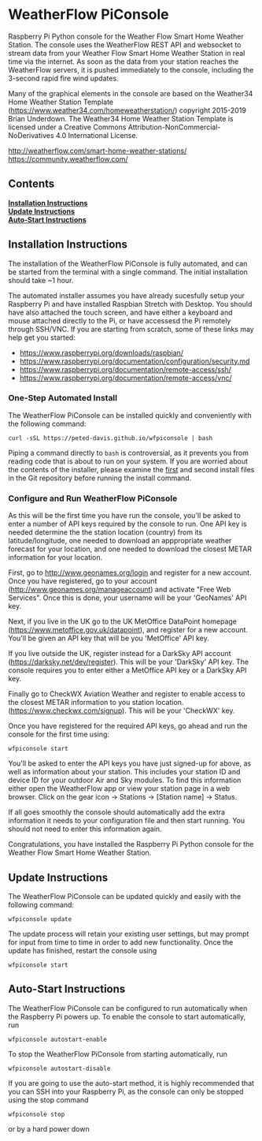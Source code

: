 # WeatherFlow PiConsole
Raspberry Pi Python console for the Weather Flow Smart Home Weather Station. The 
console uses the WeatherFlow REST API and websocket to stream data from your 
Weather Flow Smart Home Weather Station in real time via the internet. As soon 
as the data from your station reaches the WeatherFlow servers, it is pushed 
immediately to the console, including the 3-second rapid fire wind updates.   

Many of the graphical elements in the console are based on the Weather34 Home
Weather Station Template (https://www.weather34.com/homeweatherstation/) 
copyright 2015-2019 Brian Underdown. The Weather34 Home Weather Station Template 
is licensed under a Creative Commons Attribution-NonCommercial-NoDerivatives 4.0 
International License.

http://weatherflow.com/smart-home-weather-stations/  
https://community.weatherflow.com/

## Contents

**[Installation Instructions](#installation-instructions)**<br>
**[Update Instructions](#update-instructions)**<br>
**[Auto-Start Instructions](#auto-start-instructions)**<br>

## Installation Instructions

The installation of the WeatherFlow PiConsole is fully automated, and can
be started from the terminal with a single command. The initial installation 
should take ~1 hour.

The automated installer assumes you have already sucesfully setup your Raspberry 
Pi and have installed Raspbian Stretch with Desktop. You should have also attached 
the touch screen, and have either a keyboard and mouse attached directly to the Pi, 
or have accessesd the Pi remotely through SSH/VNC. If you are starting from 
scratch, some of these links may help get you started:

* https://www.raspberrypi.org/downloads/raspbian/
* https://www.raspberrypi.org/documentation/configuration/security.md
* https://www.raspberrypi.org/documentation/remote-access/ssh/
* https://www.raspberrypi.org/documentation/remote-access/vnc/

### One-Step Automated Install

The WeatherFlow PiConsole can be installed quickly and conveniently with the following 
command:
```
curl -sSL https://peted-davis.github.io/wfpiconsole | bash
```
Piping a command directly to ```bash``` is controversial, as it prevents you from 
reading code that is about to run on your system. If you are worried about the contents
of the installer, please examine the [first](https://raw.githubusercontent.com/peted-davis/peted-davis.github.io/master/wfpiconsole) 
and second install files in the Git repository before running the install command.

### Configure and Run WeatherFlow PiConsole

As this will be the first time you have run the console, you'll be asked to enter 
a number of API keys required by the console to run. One API key is needed 
determine the the station location (country) from its latitude/longitude, 
one needed to download an apppropriate weather forecast for your location, 
and one needed to download the closest METAR information for your location.  

First, go to http://www.geonames.org/login and register for a new account. Once
you have registered, go to your account (http://www.geonames.org/manageaccount)
and activate "Free Web Services". Once this is done, your username will be your
'GeoNames' API key.

Next, if you live in the UK go to the UK MetOffice DataPoint homepage
(https://www.metoffice.gov.uk/datapoint), and register for a new account. You'll
be given an API key that will be you 'MetOffice' API key.

If you live outside the UK, register instead for a DarkSky API account 
(https://darksky.net/dev/register). This will be your 'DarkSky' API key. The 
console requires you to enter either a MetOffice API key or a DarkSky API key.

Finally go to CheckWX Aviation Weather and register to enable access to the 
closest METAR information to you station location. 
(https://www.checkwx.com/signup). This will be your 'CheckWX' key.

Once you have registered for the required API keys, go ahead and run the console
for the first time using:

```
wfpiconsole start
```

You'll be asked to enter the API keys you have just signed-up for above, as well 
as information about your station. This includes your station ID and device ID 
for your outdoor Air and Sky modules. To find this information either open the 
WeatherFlow app or view your station page in a web browser. Click on the gear icon 
-> Stations -> [Station name] -> Status.

If all goes smoothly the console should automatically add the extra information 
it needs to your configuration file and then start running. You should not need 
to enter this information again.

Congratulations, you have installed the Raspberry Pi Python console for the 
Weather Flow Smart Home Weather Station.

## Update Instructions

The WeatherFlow PiConsole can be updated quickly and easily with the following 
command:
```
wfpiconsole update
```
The update process will retain your existing user settings, but may prompt for
input from time to time in order to add new functionality. Once the update has 
finished, restart the console using
```
wfpiconsole start
```

## Auto-Start Instructions

The WeatherFlow PiConsole can be configured to run automatically when the
Raspberry Pi powers up. To enable the console to start automatically, run
```
wfpiconsole autostart-enable
```
To stop the WeatherFlow PiConsole from starting automatically, run
```
wfpiconsole autostart-disable
```
If you are going to use the auto-start method, it is highly recommended that you 
can SSH into your Raspberry Pi, as the console can only be stopped using the 
stop command
```
wfpiconsole stop
```
or by a hard power down
